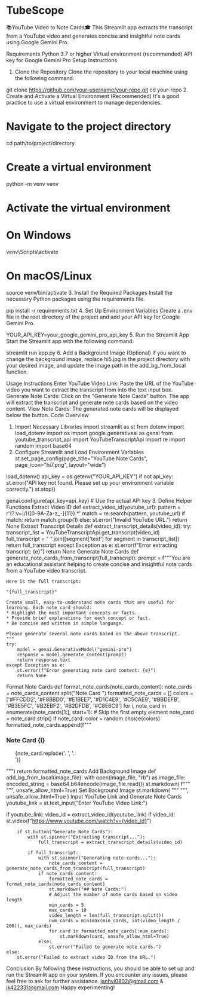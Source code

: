 # TubeScope
📚YouTube Video to Note Cards🎓
This Streamlit app extracts the transcript from a YouTube video and generates concise and insightful note cards using Google Gemini Pro.

Requirements
Python 3.7 or higher
Virtual environment (recommended)
API key for Google Gemini Pro
Setup Instructions
1. Clone the Repository
Clone the repository to your local machine using the following command:

git clone https://github.com/your-username/your-repo.git
cd your-repo
2. Create and Activate a Virtual Environment (Recommended)
It's a good practice to use a virtual environment to manage dependencies.

# Navigate to the project directory
cd path/to/project/directory

# Create a virtual environment
python -m venv venv

# Activate the virtual environment
# On Windows
venv\Scripts\activate
# On macOS/Linux
source venv/bin/activate
3. Install the Required Packages
Install the necessary Python packages using the requirements file.

pip install -r requirements.txt
4. Set Up Environment Variables
Create a .env file in the root directory of the project and add your API key for Google Gemini Pro.

YOUR_API_KEY=your_google_gemini_pro_api_key
5. Run the Streamlit App
Start the Streamlit app with the following command:

streamlit run app.py
6. Add a Background Image (Optional)
If you want to change the background image, replace hi5.jpg in the project directory with your desired image, and update the image path in the add_bg_from_local function.

Usage Instructions
Enter YouTube Video Link: Paste the URL of the YouTube video you want to extract the transcript from into the text input box.
Generate Note Cards: Click on the "Generate Note Cards" button. The app will extract the transcript and generate note cards based on the video content.
View Note Cards: The generated note cards will be displayed below the button.
Code Overview
1. Import Necessary Libraries
import streamlit as st
from dotenv import load_dotenv
import os
import google.generativeai as genai
from youtube_transcript_api import YouTubeTranscriptApi
import re
import random
import base64
2. Configure Streamlit and Load Environment Variables
st.set_page_config(page_title="YouTube Note Cards", page_icon="hi7.png", layout="wide")

load_dotenv()
api_key = os.getenv("YOUR_API_KEY")
if not api_key:
    st.error("API key not found. Please set up your environment variable correctly.")
    st.stop()

genai.configure(api_key=api_key)  # Use the actual API key
3. Define Helper Functions
Extract Video ID
def extract_video_id(youtube_url):
    pattern = r'(?:v=|\/)([0-9A-Za-z_-]{11}).*'
    match = re.search(pattern, youtube_url)
    if match:
        return match.group(1)
    else:
        st.error("Invalid YouTube URL.")
        return None
Extract Transcript Details
def extract_transcript_details(video_id):
    try:
        transcript_list = YouTubeTranscriptApi.get_transcript(video_id)
        full_transcript = " ".join([segment['text'] for segment in transcript_list])
        return full_transcript
    except Exception as e:
        st.error(f"Error extracting transcript: {e}")
        return None
Generate Note Cards
def generate_note_cards_from_transcript(full_transcript):
    prompt = f"""You are an educational assistant helping to create concise and insightful 
    note cards from a YouTube video transcript. 

    Here is the full transcript:

    "{full_transcript}"

    Create small, easy-to-understand note cards that are useful for learning. Each note card should:
    * Highlight the most important concepts or facts.
    * Provide brief explanations for each concept or fact.
    * Be concise and written in simple language.

    Please generate several note cards based on the above transcript.
    """
    try:
        model = genai.GenerativeModel("gemini-pro")
        response = model.generate_content(prompt)
        return response.text
    except Exception as e:
        st.error(f"Error generating note card content: {e}")
        return None
Format Note Cards
def format_note_cards(note_cards_content):
    note_cards = note_cards_content.split("Note Card ")
    formatted_note_cards = []
    colors = ['#FFCDD2', '#F8BBD0', '#E1BEE7', '#D1C4E9', '#C5CAE9', '#BBDEFB', '#B3E5FC', '#B2EBF2', '#B2DFDB', '#C8E6C9']
    for i, note_card in enumerate(note_cards[1:], start=1):  # Skip the first empty element
        note_card = note_card.strip()
        if note_card:
            color = random.choice(colors)
            formatted_note_cards.append(f"""
                <div class="note-card" style="background-color: {color};">
                    <h3>Note Card {i}</h3>
                    <ul>
                        {note_card.replace('. ', '.<br>')}
                    </ul>
                </div>
            """)
    return formatted_note_cards
Add Background Image
def add_bg_from_local(image_file):
    with open(image_file, "rb") as image_file:
        encoded_string = base64.b64encode(image_file.read())
    st.markdown(
        f"""
    <style>
    .stApp {{
        background-image: url(data:image/{"png"};base64,{encoded_string.decode()});
        background-size: cover
    }}

    .main {{  /* Added to target the main content area */
        background-color: rgba(255, 255, 255, 0.9);  /* Semi-transparent white background */
        padding: 20px;
        border-radius: 10px; /* Optional rounded corners */
        margin: 80px auto; /* Center the container horizontally */
        margin-bottom: 20px; /* Add some space at the bottom */
        max-width: 900px;  /* Set a maximum width */
        
    }}

    /* Additional styling for other elements (optional) */
    .stVideo {{ /* Style the video embed */
        margin-top: 2px;
        margin-bottom: 20px;
    }}

    </style>
    """,
        unsafe_allow_html=True
    )

# Add background image (replace 'hi5.jpg' with your actual image path)
add_bg_from_local('hi5.jpg')
4. Build the Streamlit App
Set Title and Custom CSS
st.title("📚YouTube Video to Note Cards🎓")

st.markdown("""
    <style>
    .note-card {
        border: 2px solid #000;
        padding: 20px;
        margin: 10px 0;
        border-radius: 10px;
        font-size: 1.1em;
        line-height: 1.5em;
        color: #000;
    }
    .note-card h3 {
        margin-top: 0;
    }
    .note-card p {
        margin: 0;
    }
    .note-card ul {
        padding-left: 20px;
    }
    .note-card li {
        margin-bottom: 10px;
    }
    </style>
""", unsafe_allow_html=True)
Set Background Image
st.markdown(
    """
    <style>
    .reportview-container {
        background: url("https://imgur.com/a/Cab4ZMk") center center;
        background-size: cover;
    }
    </style>
    """,
    unsafe_allow_html=True
)
Input YouTube Link and Generate Note Cards
youtube_link = st.text_input("Enter YouTube Video Link:")

if youtube_link:
    video_id = extract_video_id(youtube_link)
    if video_id:
        st.video(f"https://www.youtube.com/watch?v={video_id}")

        if st.button("Generate Note Cards"):
            with st.spinner("Extracting transcript..."):
                full_transcript = extract_transcript_details(video_id)

            if full_transcript:
                with st.spinner("Generating note cards..."):
                    note_cards_content = generate_note_cards_from_transcript(full_transcript)
                if note_cards_content:
                    formatted_note_cards = format_note_cards(note_cards_content)
                    st.markdown("## Note Cards:")
                    # Adjust the number of note cards based on video length
                    min_cards = 5
                    max_cards = 10
                    video_length = len(full_transcript.split())
                    num_cards = min(max(min_cards, int(video_length / 200)), max_cards)
                    for card in formatted_note_cards[:num_cards]:
                        st.markdown(card, unsafe_allow_html=True)
                else:
                    st.error("Failed to generate note cards.")
    else:
        st.error("Failed to extract video ID from the URL.")
Conclusion
By following these instructions, you should be able to set up and run the Streamlit app on your system. If you encounter any issues, please feel free to ask for further assistance. janhvi0802@gmail.com & jk422331@gmail.com Happy experimenting!


